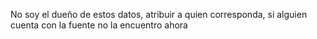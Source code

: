 No soy el dueño de estos datos, atribuir a quien corresponda, si alguien cuenta con la fuente no la encuentro ahora
